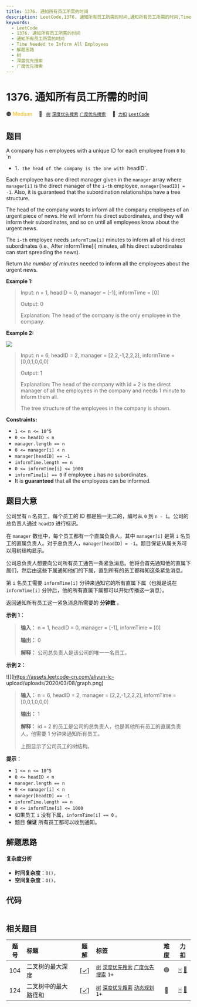 ```yaml
---
title: 1376. 通知所有员工所需的时间
description: LeetCode,1376. 通知所有员工所需的时间,通知所有员工所需的时间,Time Needed to Inform All Employees,解题思路,树,深度优先搜索,广度优先搜索
keywords:
  - LeetCode
  - 1376. 通知所有员工所需的时间
  - 通知所有员工所需的时间
  - Time Needed to Inform All Employees
  - 解题思路
  - 树
  - 深度优先搜索
  - 广度优先搜索
---
```


# 1376. 通知所有员工所需的时间

🟠 <font color=#ffb800>Medium</font>&emsp; 🔖&ensp; [`树`](/tag/tree.md) [`深度优先搜索`](/tag/depth-first-search.md) [`广度优先搜索`](/tag/breadth-first-search.md)&emsp; 🔗&ensp;[`力扣`](https://leetcode.cn/problems/time-needed-to-inform-all-employees) [`LeetCode`](https://leetcode.com/problems/time-needed-to-inform-all-employees)

## 题目

A company has `n` employees with a unique ID for each employee from `0` to `n
- 1`. The head of the company is the one with `headID`.

Each employee has one direct manager given in the `manager` array where
`manager[i]` is the direct manager of the `i-th` employee, `manager[headID] =
-1`. Also, it is guaranteed that the subordination relationships have a tree
structure.

The head of the company wants to inform all the company employees of an urgent
piece of news. He will inform his direct subordinates, and they will inform
their subordinates, and so on until all employees know about the urgent news.

The `i-th` employee needs `informTime[i]` minutes to inform all of his direct
subordinates (i.e., After informTime[i] minutes, all his direct subordinates
can start spreading the news).

Return _the number of minutes_ needed to inform all the employees about the
urgent news.



**Example 1:**

> Input: n = 1, headID = 0, manager = [-1], informTime = [0]
> 
> Output: 0
> 
> Explanation: The head of the company is the only employee in the company.

**Example 2:**

![](https://assets.leetcode.com/uploads/2020/02/27/graph.png)

> Input: n = 6, headID = 2, manager = [2,2,-1,2,2,2], informTime = [0,0,1,0,0,0]
> 
> Output: 1
> 
> Explanation: The head of the company with id = 2 is the direct manager of all the employees in the company and needs 1 minute to inform them all.
> 
> The tree structure of the employees in the company is shown.

**Constraints:**

  * `1 <= n <= 10^5`
  * `0 <= headID < n`
  * `manager.length == n`
  * `0 <= manager[i] < n`
  * `manager[headID] == -1`
  * `informTime.length == n`
  * `0 <= informTime[i] <= 1000`
  * `informTime[i] == 0` if employee `i` has no subordinates.
  * It is **guaranteed** that all the employees can be informed.


## 题目大意

公司里有 `n` 名员工，每个员工的 ID 都是独一无二的，编号从 `0` 到 `n - 1`。公司的总负责人通过 `headID` 进行标识。

在 `manager` 数组中，每个员工都有一个直属负责人，其中 `manager[i]` 是第 `i`
名员工的直属负责人。对于总负责人，`manager[headID] = -1`。题目保证从属关系可以用树结构显示。

公司总负责人想要向公司所有员工通告一条紧急消息。他将会首先通知他的直属下属们，然后由这些下属通知他们的下属，直到所有的员工都得知这条紧急消息。

第 `i` 名员工需要 `informTime[i]` 分钟来通知它的所有直属下属（也就是说在 `informTime[i]`
分钟后，他的所有直属下属都可以开始传播这一消息）。

返回通知所有员工这一紧急消息所需要的 **分钟数** 。



**示例 1：**

> 
> 
> 
> 
> 
> **输入：** n = 1, headID = 0, manager = [-1], informTime = [0]
> 
> **输出：** 0
> 
> **解释：** 公司总负责人是该公司的唯一一名员工。
> 
> 

**示例 2：**

![](https://assets.leetcode-cn.com/aliyun-lc-
upload/uploads/2020/03/08/graph.png)

> 
> 
> 
> 
> 
> **输入：** n = 6, headID = 2, manager = [2,2,-1,2,2,2], informTime = [0,0,1,0,0,0]
> 
> **输出：** 1
> 
> **解释：** id = 2 的员工是公司的总负责人，也是其他所有员工的直属负责人，他需要 1 分钟来通知所有员工。
> 
> 上图显示了公司员工的树结构。
> 
> 



**提示：**

  * `1 <= n <= 10^5`
  * `0 <= headID < n`
  * `manager.length == n`
  * `0 <= manager[i] < n`
  * `manager[headID] == -1`
  * `informTime.length == n`
  * `0 <= informTime[i] <= 1000`
  * 如果员工 `i` 没有下属，`informTime[i] == 0` 。
  * 题目 **保证** 所有员工都可以收到通知。


## 解题思路

#### 复杂度分析

- **时间复杂度**：`O()`，
- **空间复杂度**：`O()`，

## 代码

```javascript

```

## 相关题目

<!-- prettier-ignore -->
| 题号 | 标题 | 题解 | 标签 | 难度 | 力扣 |
| :------: | :------ | :------: | :------ | :------: | :------: |
| 104 | 二叉树的最大深度 | [[✓]](/problem/0104.md) |  [`树`](/tag/tree.md) [`深度优先搜索`](/tag/depth-first-search.md) [`广度优先搜索`](/tag/breadth-first-search.md) `1+` | 🟢 | [🀄️](https://leetcode.cn/problems/maximum-depth-of-binary-tree) [🔗](https://leetcode.com/problems/maximum-depth-of-binary-tree) |
| 124 | 二叉树中的最大路径和 | [[✓]](/problem/0124.md) |  [`树`](/tag/tree.md) [`深度优先搜索`](/tag/depth-first-search.md) [`动态规划`](/tag/dynamic-programming.md) `1+` | 🔴 | [🀄️](https://leetcode.cn/problems/binary-tree-maximum-path-sum) [🔗](https://leetcode.com/problems/binary-tree-maximum-path-sum) |